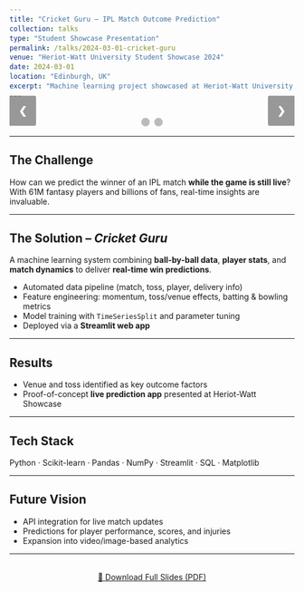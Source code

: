 ```yaml
---
title: "Cricket Guru – IPL Match Outcome Prediction"
collection: talks
type: "Student Showcase Presentation"
permalink: /talks/2024-03-01-cricket-guru
venue: "Heriot-Watt University Student Showcase 2024"
date: 2024-03-01
location: "Edinburgh, UK"
excerpt: "Machine learning project showcased at Heriot-Watt University to predict IPL match outcomes in real-time using ball-by-ball data, feature engineering, and a Streamlit app."
---
```


<!-- 📸 Slideshow from your event photos -->
<div class="slideshow-container">

  <div class="mySlides fade">
    <img src="/images/talks-slide1.jpg" style="width:100%">
  </div>

  <div class="mySlides fade">
    <img src="/images/talks-slide2.jpg" style="width:100%">
  </div>

  <!-- Navigation arrows -->
  <a class="prev" onclick="plusSlides(-1)">&#10094;</a>
  <a class="next" onclick="plusSlides(1)">&#10095;</a>
</div>

<br>

<!-- Dots for navigation -->
<div style="text-align:center">
  <span class="dot" onclick="currentSlide(1)"></span> 
  <span class="dot" onclick="currentSlide(2)"></span> 
</div>

---

## The Challenge  
How can we predict the winner of an IPL match **while the game is still live**?  
With 61M fantasy players and billions of fans, real-time insights are invaluable.  

---

## The Solution – *Cricket Guru*  
A machine learning system combining **ball-by-ball data**, **player stats**, and **match dynamics** to deliver **real-time win predictions**.  

- Automated data pipeline (match, toss, player, delivery info)  
- Feature engineering: momentum, toss/venue effects, batting & bowling metrics  
- Model training with `TimeSeriesSplit` and parameter tuning  
- Deployed via a **Streamlit web app**  

---

## Results  
- Venue and toss identified as key outcome factors  
- Proof-of-concept **live prediction app** presented at Heriot-Watt Showcase  

---

## Tech Stack  
Python · Scikit-learn · Pandas · NumPy · Streamlit · SQL · Matplotlib  

---

## Future Vision  
- API integration for live match updates  
- Predictions for player performance, scores, and injuries  
- Expansion into video/image-based analytics  

---

<div style="text-align: center; margin-top: 2rem;">
  <a href="/files/CricketGuru.pdf" class="btn btn--large btn--primary" target="_blank">
    📑 Download Full Slides (PDF)
  </a>
</div>

<!-- JS + CSS for slideshow -->
<script>
let slideIndex = 0;
showSlides();

function showSlides() {
  let i;
  let slides = document.getElementsByClassName("mySlides");
  let dots = document.getElementsByClassName("dot");
  for (i = 0; i < slides.length; i++) {
    slides[i].style.display = "none";  
  }
  slideIndex++;
  if (slideIndex > slides.length) {slideIndex = 1}    
  for (i = 0; i < dots.length; i++) {
    dots[i].className = dots[i].className.replace(" active", "");
  }
  slides[slideIndex-1].style.display = "block";  
  dots[slideIndex-1].className += " active";
  setTimeout(showSlides, 4000); // Auto-change every 4s
}

function plusSlides(n) {
  slideIndex += n-1; // adjust index
  showSlides();
}

function currentSlide(n) {
  slideIndex = n-1;
  showSlides();
}
</script>

<style>
.slideshow-container {
  max-width: 1000px;
  position: relative;
  margin: auto;
}
.mySlides {
  display: none;
}
.prev, .next {
  cursor: pointer;
  position: absolute;
  top: 50%;
  width: auto;
  padding: 16px;
  margin-top: -22px;
  color: white;
  font-weight: bold;
  font-size: 18px;
  transition: 0.6s ease;
  border-radius: 0 3px 3px 0;
  user-select: none;
  background-color: rgba(0,0,0,0.4);
}
.next {
  right: 0;
  border-radius: 3px 0 0 3px;
}
.prev:hover, .next:hover {
  background-color: rgba(0,0,0,0.8);
}
.dot {
  cursor: pointer;
  height: 15px;
  width: 15px;
  margin: 0 2px;
  background-color: #bbb;
  border-radius: 50%;
  display: inline-block;
  transition: background-color 0.6s ease;
}
.active, .dot:hover {
  background-color: #717171;
}
.fade {
  animation-name: fade;
  animation-duration: 1.5s;
}
@keyframes fade {
  from {opacity: .4} 
  to {opacity: 1}
}
</style>
